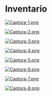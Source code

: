# Inventario

[![Captura-1.png](https://i.postimg.cc/jjbFwfFd/Captura-1.png)](https://postimg.cc/dh5BghFz)

[![Captura-2.png](https://i.postimg.cc/rpNYSpBG/Captura-2.png)](https://postimg.cc/v1DzyGHD)

[![Captura-3.png](https://i.postimg.cc/gJct4WpC/Captura-3.png)](https://postimg.cc/Ffqxsw7p)

[![Captura-4.png](https://i.postimg.cc/Kz9qHHvR/Captura-4.png)](https://postimg.cc/phFJ9kjH)

[![Captura-5.png](https://i.postimg.cc/qqzbVxzQ/Captura-5.png)](https://postimg.cc/4HRbptvh)

[![Captura-6.png](https://i.postimg.cc/bvpmNhZZ/Captura-6.png)](https://postimg.cc/3kfXnzCh)

[![Captura-7.png](https://i.postimg.cc/0jTfgRg2/Captura-7.png)](https://postimg.cc/64hRRP5D)

[![Captura-8.png](https://i.postimg.cc/J7sCWNw9/Captura-8.png)](https://postimg.cc/K4hHPg8N)
